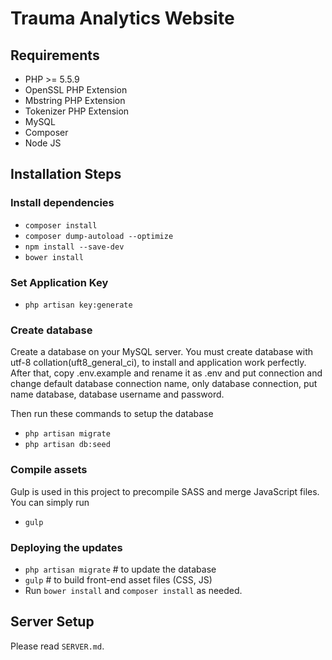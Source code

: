# Trauma Analytics Website

## Requirements
- PHP >= 5.5.9
- OpenSSL PHP Extension
- Mbstring PHP Extension
- Tokenizer PHP Extension
- MySQL
- Composer
- Node JS

## Installation Steps

### Install dependencies
- `composer install`
- `composer dump-autoload --optimize`
- `npm install --save-dev`
- `bower install`

### Set Application Key
- `php artisan key:generate`

### Create database
Create a database on your MySQL server. You must create database with utf-8 collation(uft8_general_ci), to install and application work perfectly. After that, copy .env.example and rename it as .env and put connection and change default database connection name, only database connection, put name database, database username and password.

Then run these commands to setup the database
- `php artisan migrate`
- `php artisan db:seed`

### Compile assets
Gulp is used in this project to precompile SASS and merge JavaScript files. You can simply run
- `gulp`


### Deploying the updates
- `php artisan migrate` # to update the database
- `gulp` # to build front-end asset files (CSS, JS)
- Run `bower install` and `composer install` as needed.

## Server Setup
Please read `SERVER.md`.
